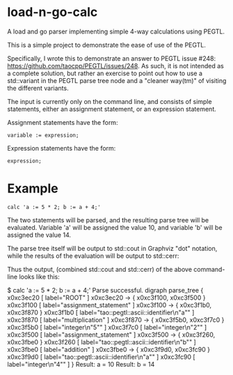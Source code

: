# load-n-go-calc
A load and go parser implementing simple 4-way calculations using PEGTL.

This is a simple project to demonstrate the ease of use of the PEGTL.

Specifically, I wrote this to demonstrate an answer to PEGTL issue #248: https://github.com/taocpp/PEGTL/issues/248.  As such, it is not intended as a
complete solution, but rather an exercise to point out how to use a
std::variant in the PEGTL parse tree node and a "cleaner way(tm)" of visiting
the different variants.

The input is currently only on the command line, and consists of simple
statements, either an assignment statement, or an expression statement.

Assignment statements have the form:

    variable := expression;

Expression statements have the form:

    expression;

# Example

    calc 'a := 5 * 2; b := a + 4;'

The two statements will be parsed, and the resulting parse tree will be evaluated.  Variable 'a' will be assigned the value 10, and variable 'b' will be assigned the value 14.

The parse tree itself will be output to std::cout in Graphviz "dot" notation, while the results of the evaluation will be output to std::cerr:

Thus the output, (combined std::cout and std::cerr) of the above command-line looks like this:

   $ calc 'a := 5 * 2; b := a + 4;'
   Parse successful.
   digraph parse_tree
   {
     x0xc3ec20 [ label="ROOT" ]
     x0xc3ec20 -> { x0xc3f100, x0xc3f500 }
     x0xc3f100 [ label="assignment_statement" ]
     x0xc3f100 -> { x0xc3f1b0, x0xc3f870 }
     x0xc3f1b0 [ label="tao::pegtl::ascii::identifier\n\"a\"" ]
     x0xc3f870 [ label="multiplication" ]
     x0xc3f870 -> { x0xc3f5b0, x0xc3f7c0 }
     x0xc3f5b0 [ label="integer\n\"5\"" ]
     x0xc3f7c0 [ label="integer\n\"2\"" ]
     x0xc3f500 [ label="assignment_statement" ]
     x0xc3f500 -> { x0xc3f260, x0xc3fbe0 }
     x0xc3f260 [ label="tao::pegtl::ascii::identifier\n\"b\"" ]
     x0xc3fbe0 [ label="addition" ]
     x0xc3fbe0 -> { x0xc3f9d0, x0xc3fc90 }
     x0xc3f9d0 [ label="tao::pegtl::ascii::identifier\n\"a\"" ]
     x0xc3fc90 [ label="integer\n\"4\"" ]
   }
   Result: a = 10
   Result: b = 14

